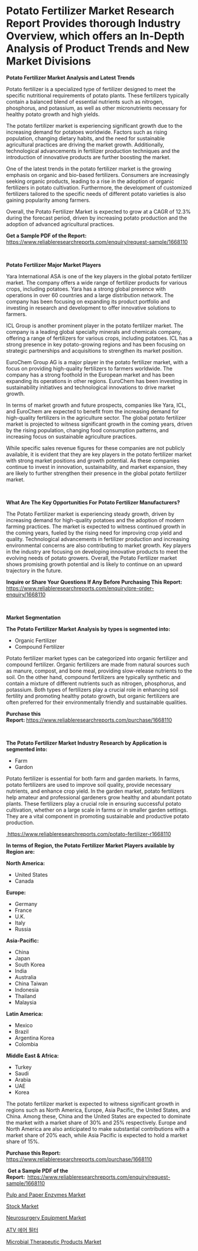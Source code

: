 <p><h1>Potato Fertilizer Market Research Report Provides thorough Industry Overview, which offers an In-Depth Analysis of Product Trends and New Market Divisions</h1></p><p><strong>Potato Fertilizer Market Analysis and Latest Trends</strong></p>
<p><p>Potato fertilizer is a specialized type of fertilizer designed to meet the specific nutritional requirements of potato plants. These fertilizers typically contain a balanced blend of essential nutrients such as nitrogen, phosphorus, and potassium, as well as other micronutrients necessary for healthy potato growth and high yields.</p><p>The potato fertilizer market is experiencing significant growth due to the increasing demand for potatoes worldwide. Factors such as rising population, changing dietary habits, and the need for sustainable agricultural practices are driving the market growth. Additionally, technological advancements in fertilizer production techniques and the introduction of innovative products are further boosting the market.</p><p>One of the latest trends in the potato fertilizer market is the growing emphasis on organic and bio-based fertilizers. Consumers are increasingly seeking organic products, leading to a rise in the adoption of organic fertilizers in potato cultivation. Furthermore, the development of customized fertilizers tailored to the specific needs of different potato varieties is also gaining popularity among farmers.</p><p>Overall, the Potato Fertilizer Market is expected to grow at a CAGR of 12.3% during the forecast period, driven by increasing potato production and the adoption of advanced agricultural practices.</p></p>
<p><strong>Get a Sample PDF of the Report:&nbsp;</strong> <a href="https://www.reliableresearchreports.com/enquiry/request-sample/1668110">https://www.reliableresearchreports.com/enquiry/request-sample/1668110</a></p>
<p>&nbsp;</p>
<p><strong>Potato Fertilizer Major Market Players</strong></p>
<p><p>Yara International ASA is one of the key players in the global potato fertilizer market. The company offers a wide range of fertilizer products for various crops, including potatoes. Yara has a strong global presence with operations in over 60 countries and a large distribution network. The company has been focusing on expanding its product portfolio and investing in research and development to offer innovative solutions to farmers.</p><p>ICL Group is another prominent player in the potato fertilizer market. The company is a leading global specialty minerals and chemicals company, offering a range of fertilizers for various crops, including potatoes. ICL has a strong presence in key potato-growing regions and has been focusing on strategic partnerships and acquisitions to strengthen its market position.</p><p>EuroChem Group AG is a major player in the potato fertilizer market, with a focus on providing high-quality fertilizers to farmers worldwide. The company has a strong foothold in the European market and has been expanding its operations in other regions. EuroChem has been investing in sustainability initiatives and technological innovations to drive market growth.</p><p>In terms of market growth and future prospects, companies like Yara, ICL, and EuroChem are expected to benefit from the increasing demand for high-quality fertilizers in the agriculture sector. The global potato fertilizer market is projected to witness significant growth in the coming years, driven by the rising population, changing food consumption patterns, and increasing focus on sustainable agriculture practices.</p><p>While specific sales revenue figures for these companies are not publicly available, it is evident that they are key players in the potato fertilizer market with strong market positions and growth potential. As these companies continue to invest in innovation, sustainability, and market expansion, they are likely to further strengthen their presence in the global potato fertilizer market.</p></p>
<p>&nbsp;</p>
<p><strong>What Are The Key Opportunities For Potato Fertilizer Manufacturers?</strong></p>
<p><p>The Potato Fertilizer market is experiencing steady growth, driven by increasing demand for high-quality potatoes and the adoption of modern farming practices. The market is expected to witness continued growth in the coming years, fueled by the rising need for improving crop yield and quality. Technological advancements in fertilizer production and increasing environmental concerns are also contributing to market growth. Key players in the industry are focusing on developing innovative products to meet the evolving needs of potato growers. Overall, the Potato Fertilizer market shows promising growth potential and is likely to continue on an upward trajectory in the future.</p></p>
<p><strong>Inquire or Share Your Questions If Any Before Purchasing This Report:</strong> <a href="https://www.reliableresearchreports.com/enquiry/pre-order-enquiry/1668110">https://www.reliableresearchreports.com/enquiry/pre-order-enquiry/1668110</a></p>
<p>&nbsp;</p>
<p><strong>Market Segmentation</strong></p>
<p><strong>The Potato Fertilizer Market Analysis by types is segmented into:</strong></p>
<p><ul><li>Organic Fertilizer</li><li>Compound Fertilizer</li></ul></p>
<p><p>Potato fertilizer market types can be categorized into organic fertilizer and compound fertilizer. Organic fertilizers are made from natural sources such as manure, compost, and bone meal, providing slow-release nutrients to the soil. On the other hand, compound fertilizers are typically synthetic and contain a mixture of different nutrients such as nitrogen, phosphorus, and potassium. Both types of fertilizers play a crucial role in enhancing soil fertility and promoting healthy potato growth, but organic fertilizers are often preferred for their environmentally friendly and sustainable qualities.</p></p>
<p><strong>Purchase this Report:&nbsp;</strong><a href="https://www.reliableresearchreports.com/purchase/1668110">https://www.reliableresearchreports.com/purchase/1668110</a></p>
<p>&nbsp;</p>
<p><strong>The Potato Fertilizer Market Industry Research by Application is segmented into:</strong></p>
<p><ul><li>Farm</li><li>Gardon</li></ul></p>
<p><p>Potato fertilizer is essential for both farm and garden markets. In farms, potato fertilizers are used to improve soil quality, provide necessary nutrients, and enhance crop yield. In the garden market, potato fertilizers help amateur and professional gardeners grow healthy and abundant potato plants. These fertilizers play a crucial role in ensuring successful potato cultivation, whether on a large scale in farms or in smaller garden settings. They are a vital component in promoting sustainable and productive potato production.</p></p>
<p><a href="https://www.reliableresearchreports.com/potato-fertilizer-r1668110">&nbsp;https://www.reliableresearchreports.com/potato-fertilizer-r1668110</a></p>
<p><strong>In terms of Region, the Potato Fertilizer Market Players available by Region are:</strong></p>
<p>
    <p> <strong> North America: </strong>
        <ul>
            <li>United States</li>
            <li>Canada</li>
        </ul>
        </p> 
    <p> <strong> Europe: </strong>
        <ul>
            <li>Germany</li>
            <li>France</li>
            <li>U.K.</li>
            <li>Italy</li>
            <li>Russia</li>
        </ul>
        </p> 
    <p> <strong> Asia-Pacific: </strong>
        <ul>
            <li>China</li>
            <li>Japan</li>
            <li>South Korea</li>
            <li>India</li>
            <li>Australia</li>
            <li>China Taiwan</li>
            <li>Indonesia</li>
            <li>Thailand</li>
            <li>Malaysia</li>
        </ul>
        </p> 
    <p> <strong> Latin America: </strong>
        <ul>
            <li>Mexico</li>
            <li>Brazil</li>
            <li>Argentina Korea</li>
            <li>Colombia</li>
        </ul>
        </p> 
    <p> <strong> Middle East & Africa: </strong>
        <ul>
            <li>Turkey</li>
            <li>Saudi</li>
            <li>Arabia</li>
            <li>UAE</li>
            <li>Korea</li>
        </ul>
    </p>
    </p>
<p><p>The potato fertilizer market is expected to witness significant growth in regions such as North America, Europe, Asia Pacific, the United States, and China. Among these, China and the United States are expected to dominate the market with a market share of 30% and 25% respectively. Europe and North America are also anticipated to make substantial contributions with a market share of 20% each, while Asia Pacific is expected to hold a market share of 15%.</p></p>
<p><strong>Purchase this Report: </strong><a href="https://www.reliableresearchreports.com/purchase/1668110">https://www.reliableresearchreports.com/purchase/1668110</a></p>
<p>&nbsp;<strong>Get a Sample PDF of the Report:&nbsp;&nbsp;</strong><a href="https://www.reliableresearchreports.com/enquiry/request-sample/1668110">https://www.reliableresearchreports.com/enquiry/request-sample/1668110</a></p>
<p><strong></strong></p>
<p><p><a href="https://github.com/dx0328/Market-Research-Report-List-2/blob/main/pulp-and-paper-enzymes-market.md">Pulp and Paper Enzymes Market</a></p><p><a href="https://www.linkedin.com/pulse/stock-market-trends-forecast-competitive-analysis-2031-factoid-nfn7c">Stock Market</a></p><p><a href="https://github.com/Glendatilghmankmgz0rbhwpy/Market-Research-Report-List-2/blob/main/neurosurgery-equipment-market.md">Neurosurgery Equipment Market</a></p><p><a href="https://medium.com/@elod.85/atv-%EA%B3%B5%EA%B8%B0-%EC%97%AC%EA%B3%BC%EA%B8%B0-%EC%8B%9C%EC%9E%A5-%EC%A0%84%EB%A7%9D-%EC%82%B0%EC%97%85-%EA%B0%9C%EC%9A%94-%EB%B0%8F-%EC%98%88%EC%B8%A1-2024%EB%85%84%EB%B6%80%ED%84%B0-2031%EB%85%84-5051cf0c1dab">ATV 에어 필터</a></p><p><a href="https://www.linkedin.com/pulse/analyzing-microbial-therapeutic-products-market-global-xvjfc">Microbial Therapeutic Products Market</a></p></p>